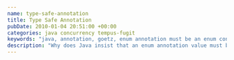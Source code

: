 ```yaml
---
name: type-safe-annotation
title: Type Safe Annotation
pubDate: 2010-01-04 20:51:00 +00:00
categories: java concurrency tempus-fugit
keywords: "java, annotation, goetz, enum annotation must be an enum constant"
description: "Why does Java insist that an enum annotation value must be an enum constant?"
---
```


<div>
    <script type="text/javascript">
    function trackOutboundLink(link, category, action) {

        try {
            _gaq.push(['_trackEvent', category , action]);
        } catch(err){}

        setTimeout(function() {
            document.location.href = link.href;
        }, 100);
    }
    </script>
</div>

A new year and another Java gripe! This time its annotations and the lack of anything useful by way of parameters. Implementing the Goetz annotations from <a href="http://amzn.to/TtEnWO" onClick="trackOutboundLink(this, 'Outbound Links', 'amazon.com'); return false;">Concurrency In Practice</a>, I wanted to include an enum as a parameter type. Kind of like this

``` java
public @interface GuardedBy {
   Type value();

   public enum Type { FIELD, CLASS; }
}
```
<!-- more -->

So far so good. I then wanted to somehow parameterise the enum constants themselves to give extra information.

``` java
public @interface GuardedBy {
   Type value();

   public enum Type {
      CLASS, FIELD;

      public static Type FIELD(String field) {
         return FIELD;
      }

      public static Type CLASS(String type) {
         return CLASS;
      }
   }
}
```
  
Here's where the trouble began.

Using the static constructor method is fine when I want to create an instance of a type but not when I want to annotate some method. For example,

    
``` java
@GuardedBy(GuardedBy.Type.CLASS("more info")) // javac cries
public void foo() {
   GuardedBy.Type type = GuardedBy.Type.CLASS("more info"); // fine
}
```
  
The compiler very quickly complains that the attribute value must be constant. Specifically,

    
    an enum annotation value must be an enum constant

  
To get round things, you can just create several attributes for the annotation. Rather than have a nice `CLASS` type which can optionally have a description, I was forced to have one attribute of type and another to capture the additional information.

    
``` java
public @interface GuardedBy {
   Type value();
   String details() default "";

   public enum Type { CLASS, FIELD; }
}
```
  
Shame on you Java! I'd love to know more about why things are like this, so if you can help, please post a comment.

  



